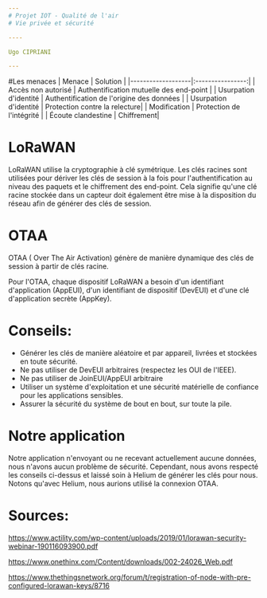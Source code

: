 ```yaml
---
# Projet IOT - Qualité de l'air
# Vie privée et sécurité

----

Ugo CIPRIANI

---
```


#Les menaces
| Menace | Solution |
|-------------------|:----------------:|
| Accès non autorisé | Authentification mutuelle des end-point |
| Usurpation d'identité  | Authentification de l'origine des données |
| Usurpation d'identité | Protection contre la relecture|
| Modification  | Protection de l'intégrité |
| Écoute clandestine | Chiffrement|

# LoRaWAN 
LoRaWAN utilise la cryptographie à clé symétrique. Les clés racines sont utilisées pour dériver les clés de session à la fois pour l'authentification au niveau des paquets et le chiffrement des end-point. Cela signifie qu'une clé racine stockée dans un capteur doit également être mise à la disposition du réseau afin de générer des clés de session.

# OTAA
OTAA ( Over The Air Activation) génère de manière dynamique des clés de session à partir de clés racine.

Pour l'OTAA, chaque dispositif LoRaWAN a besoin d'un identifiant d'application (AppEUI), d'un identifiant de dispositif (DevEUI) et d'une clé d'application secrète (AppKey). 


# Conseils: 
- Générer les clés de manière aléatoire et par appareil, livrées et stockées en toute sécurité.
- Ne pas utiliser de DevEUI arbitraires (respectez les OUI de l'IEEE).
- Ne pas utiliser de JoinEUI/AppEUI arbitraire
- Utiliser un système d'exploitation et une sécurité matérielle de confiance pour les applications sensibles.
- Assurer la sécurité du système de bout en bout, sur toute la pile.



# Notre application
Notre application n'envoyant ou ne recevant actuellement aucune données, nous n'avons aucun problème de sécurité.
Cependant, nous avons respecté les conseils ci-dessus et laissé soin à Helium de générer les clés pour nous.
Notons qu'avec Helium, nous aurions utilisé la connexion OTAA.


# Sources:
<https://www.actility.com/wp-content/uploads/2019/01/lorawan-security-webinar-190116093900.pdf>

<https://www.onethinx.com/Content/downloads/002-24026_Web.pdf>

<https://www.thethingsnetwork.org/forum/t/registration-of-node-with-pre-configured-lorawan-keys/8716>